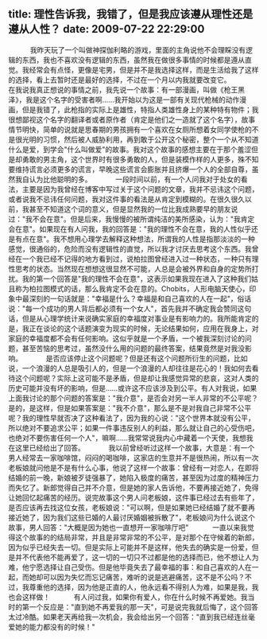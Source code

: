 title: 理性告诉我，我错了，但是我应该遵从理性还是遵从人性？
date: 2009-07-22 22:29:00
---

　　    我昨天玩了一个叫做神探伽利略的游戏，里面的主角说他不会理睬没有逻辑的东西，我也不喜欢没有逻辑的东西，虽然我在做很多事情的时候都是遵从直觉。我经常会有点怪，更像是宅男，但是并不是我选择这样，而是生活给我了这样的选择，看上去暂时还是最好的选择，不过在一个月以内我就要改变它。
　　    在我说我真正想说的事情之前，我先说一个故事：有一部漫画，叫做《枪王黑泽》，我是这个名字的受害者啊……我开始以为这是一部有关现代枪械的动作漫画，但是我错了，此枪指的实际上是雄性，特指人类雄性身上的某种特有物件；我很想鄙视这个名字的翻译者或者原作者（肯定是他们之一造就了这个名字），故事情节明快，简单的说就是思春期的男孩拥有一个喜欢在女厕所想着女同学使枪的不是很光明的习惯，然后被人威胁利用，再到敢于公开这个秘密，整个一个从不知道什么是爱，到学会"什么叫做爱"的故事。我对这个故事的感想主要在于那个羞涩但是却勇敢的男主角，这个世界时有很多勇敢的人，但是装模作样的人更多，殊不知要维持谎言必须更多的谎言，早晚这些谎言会膨胀并且挤爆一个人的全部自尊，虽然我自认为比他聪明的多。
 　　    一段时间以前，有一个人问我对于处女的看法，主要是因为我曾经在博客中写过关于这个问题的文章，我并不忌讳这个问题，或者说我不忌讳任何问题，我对这件事的看法是从肯定到模糊的。在很久很久以前，我甚至不知道这个词的意义，但是显然我的一位比我成熟要早的朋友说过："我不会在意"。但是后来，我慢慢的被所谓纯洁的美所感染，认为："我肯定会在意"。如果现在有人问我，我的回答是："我的理性不会在意，我的人性似乎还是有点在意"。我不想用心理学去解释这种想法，所谓我的人性是指那淡淡的一种感觉，很通俗的，危险而没有逻辑性的直觉，所以我才讨厌去思考这个东西。我曾经在一个我已经不记得的地方看到过，说柏拉图曾经进入过一种状态，一种只有理性思考的状态。当然现在想想这很显然不可能，人总是会被外界和自身的定势所打扰。我的第一个回答是"我的理性不会在意"，这表示如果我现在进入了这种我们姑且称为柏拉图模式的话，那么我肯定不会在意的。Chobits，人形电脑天使心，印象中最深刻的一句话就是："幸福是什么？幸福是和自己喜欢的人在一起"，俗话说："每一个成功的男人背后都必须有一个女人"，首先我并不确定我会赞同这句话，但是从心理学统计来说确实家庭的幸福度对事业是有影响力的。我所能肯定的是，我正在谈论的这个话题演变为现实的时候，无论结果如何，应用在我身上，对家庭的幸福度都不会有任何影响。这似乎就是一个矛盾，一个被我深刻讨论的问题，甚至苦恼的思考过，虽然没什么用的问题的最终答案，结果竟然是对我没影响。
 　　    是否应该停止这个问题呢？但是还有这个问题所衍生的问题，比如说，一个浪漫的人总是吸引人的，但是一个浪漫的人却往往是花心的！我如何去看待这个问题呢？实际上这可能不是矛盾，但是却让我感觉异常的悲哀，这对人类的历史可能并没有坏的影响，但是……或许这不应该涉及到公平。有人对我说，如果上面我讨论的那个问题的答案是："我介意"，是否会对另一半人非常的不公平呢？是的，是这样，但是如果答案是："我不介意"，那么是不是对我自己非常不公平呢？我的理性早就否决了这种看法了，因为我的心说："这个世界本就没有公平，所以绝对不要追求公平；如果一件事违反别人的利益，那么就让自己的心受伤吧，也绝对不要伤害任何一个人"，嘛啊……我常常说我内心中藏着一个天使，我想我在这里已经给出了回答。
 　　    我以前曾经听过这样一个故事，大意是：有一个男人经常去一家咖啡馆，闷闷的喝咖啡，这家店的生意并不是很热闹，所以有一次老板娘就问他是不是有什么心事，他说了这样一个故事：曾经有一对恋人，在即将结婚的前一晚，新娘被歹徒强暴了，她陷入极度的痛苦，甚至因为过度的精神压力而失忆了。新郎觉得自己并不介意，但是她的家人告诉他，不要再接近她了，免得让她回忆起痛苦的经历。说完故事这个男人问老板娘，这件事已经过去有些年了，是否应该再去找这位女孩，老板娘说："可以啊，但是如果她已经结婚了就不要再接近她了，因为我们这些已婚的人最讨厌婚姻被拆散了"，老板娘问为什么说这个故事，男人回答："大概是因为她也一直想开一家咖啡厅吧"
 　　    一直以来我觉得这个故事的的结局非常，并且是非常非常的不公平，是对那个在守候着的新郎，因为似乎已经失去一切。但是实际上可能并不是这样，他失去的确实是一份爱，但是并不代表他不能再爱了，这一切的一切只不过都是他的选择而已，他不想让人为难，他宁愿选择让自己受伤。但是他毕竟失去了最幸福的事：和自己喜欢的人在一起，而她却可以因为失忆而忘记痛苦，难听的说是逃避痛苦，这不是不公吗？不过，我尊重他的选择，因为他是正直的人，他永远看不得别人为难，如果是我，我也会这样做！
 　　    有人问过我，如果你有爱人，你在什么时候不再爱她。我当时的第一个反应是："直到她不再爱我的那一天"，可是说完我就后悔了，这个回答太过冷酷。如果老天再给我一次机会，我会给出另一个回答："直到我已经连丝毫爱她的能力都没有的时候！"
